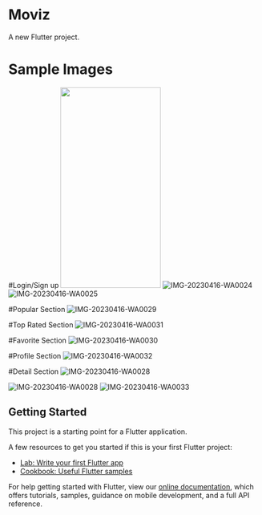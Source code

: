 # Moviz

A new Flutter project.

# Sample Images

#Login/Sign up
<img src=https://user-images.githubusercontent.com/71689717/232322753-429ba71e-2952-4480-84d7-83b8194478de.jpg width="200" height="400"/>
![IMG-20230416-WA0024](https://user-images.githubusercontent.com/71689717/232322753-429ba71e-2952-4480-84d7-83b8194478de.jpg) 
![IMG-20230416-WA0025](https://user-images.githubusercontent.com/71689717/232322757-cf2db005-f087-487d-a064-063183cb0092.jpg)

#Popular Section
![IMG-20230416-WA0029](https://user-images.githubusercontent.com/71689717/232322793-e60b9dba-5a9a-4a1c-8d6a-34a311e5cb6a.jpg)

#Top Rated Section
![IMG-20230416-WA0031](https://user-images.githubusercontent.com/71689717/232322819-69e0d443-1aba-41ad-a62f-d288d4b1cecd.jpg)

#Favorite Section
![IMG-20230416-WA0030](https://user-images.githubusercontent.com/71689717/232322855-e4cb0dd0-aa7c-46dd-a36d-be883a8d1ebd.jpg)

#Profile Section
![IMG-20230416-WA0032](https://user-images.githubusercontent.com/71689717/232322871-995b9a3d-63d6-43b9-bf89-5671e06b65b5.jpg)

#Detail Section
![IMG-20230416-WA0028](https://user-images.githubusercontent.com/71689717/232322902-4c6bd39d-f340-4330-8a1f-7d9bc4f84bc0.jpg)

![IMG-20230416-WA0028](https://user-images.githubusercontent.com/71689717/232322915-338c057c-a1dc-4994-a7d5-873fed053b6d.jpg)
![IMG-20230416-WA0033](https://user-images.githubusercontent.com/71689717/232322931-222f2e2c-0f7c-4679-a8e0-1ec9ad3406cd.jpg)


## Getting Started

This project is a starting point for a Flutter application.

A few resources to get you started if this is your first Flutter project:

- [Lab: Write your first Flutter app](https://flutter.dev/docs/get-started/codelab)
- [Cookbook: Useful Flutter samples](https://flutter.dev/docs/cookbook)

For help getting started with Flutter, view our
[online documentation](https://flutter.dev/docs), which offers tutorials,
samples, guidance on mobile development, and a full API reference.
